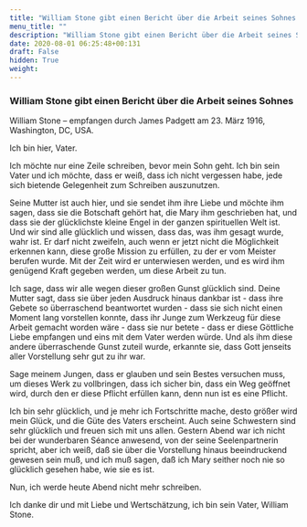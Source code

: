 ```yaml
---
title: "William Stone gibt einen Bericht über die Arbeit seines Sohnes "
menu_title: ""
description: "William Stone gibt einen Bericht über die Arbeit seines Sohnes "
date: 2020-08-01 06:25:48+00:131
draft: False
hidden: True
weight:
---
```

### William Stone gibt einen Bericht über die Arbeit seines Sohnes

William Stone – empfangen durch James Padgett am 23. März 1916, Washington, DC, USA.

Ich bin hier, Vater.

Ich möchte nur eine Zeile schreiben, bevor mein Sohn geht. Ich bin sein Vater und ich möchte, dass er weiß, dass ich nicht vergessen habe, jede sich bietende Gelegenheit zum Schreiben auszunutzen.

Seine Mutter ist auch hier, und sie sendet ihm ihre Liebe und möchte ihm sagen, dass sie die Botschaft gehört hat, die Mary ihm geschrieben hat, und dass sie der glücklichste kleine Engel in der ganzen spirituellen Welt ist. Und wir sind alle glücklich und wissen, dass das, was ihm gesagt wurde, wahr ist. Er darf nicht zweifeln, auch wenn er jetzt nicht die Möglichkeit erkennen kann, diese große Mission zu erfüllen, zu der er vom Meister berufen wurde. Mit der Zeit wird er unterwiesen werden, und es wird ihm genügend Kraft gegeben werden, um diese Arbeit zu tun.

Ich sage, dass wir alle wegen dieser großen Gunst glücklich sind. Deine Mutter sagt, dass sie über jeden Ausdruck hinaus dankbar ist - dass ihre Gebete so überraschend beantwortet wurden - dass sie sich nicht einen Moment lang vorstellen konnte, dass ihr Junge zum Werkzeug für diese Arbeit gemacht worden wäre - dass sie nur betete - dass er diese Göttliche Liebe empfangen und eins mit dem Vater werden würde. Und als ihm diese andere überraschende Gunst zuteil wurde, erkannte sie, dass Gott jenseits aller Vorstellung sehr gut zu ihr war.

Sage meinem Jungen, dass er glauben und sein Bestes versuchen muss, um dieses Werk zu vollbringen, dass ich sicher bin, dass ein Weg geöffnet wird, durch den er diese Pflicht erfüllen kann, denn nun ist es eine Pflicht.

Ich bin sehr glücklich, und je mehr ich Fortschritte mache, desto größer wird mein Glück, und die Güte des Vaters erscheint. Auch seine Schwestern sind sehr glücklich und freuen sich mit uns allen. Gestern Abend war ich nicht bei der wunderbaren Séance anwesend, von der seine Seelenpartnerin spricht, aber ich weiß, daß sie über die Vorstellung hinaus beeindruckend gewesen sein muß, und ich muß sagen, daß ich Mary seither noch nie so glücklich gesehen habe, wie sie es ist.

Nun, ich werde heute Abend nicht mehr schreiben.

Ich danke dir und mit Liebe und Wertschätzung, ich bin sein Vater, William Stone.
